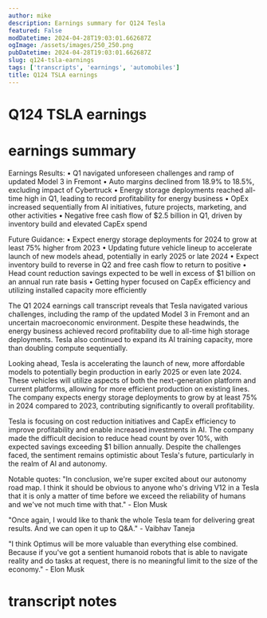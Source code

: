 ```yaml
---
author: mike
description: Earnings summary for Q124 Tesla
featured: False
modDatetime: 2024-04-28T19:03:01.662687Z
ogImage: /assets/images/250_250.png
pubDatetime: 2024-04-28T19:03:01.662687Z
slug: q124-tsla-earnings
tags: ['transcripts', 'earnings', 'automobiles']
title: Q124 TSLA earnings
---
```

# Q124 TSLA earnings

# earnings summary
Earnings Results:
• Q1 navigated unforeseen challenges and ramp of updated Model 3 in Fremont
• Auto margins declined from 18.9% to 18.5%, excluding impact of Cybertruck
• Energy storage deployments reached all-time high in Q1, leading to record profitability for energy business
• OpEx increased sequentially from AI initiatives, future projects, marketing, and other activities
• Negative free cash flow of $2.5 billion in Q1, driven by inventory build and elevated CapEx spend

Future Guidance:
• Expect energy storage deployments for 2024 to grow at least 75% higher from 2023
• Updating future vehicle lineup to accelerate launch of new models ahead, potentially in early 2025 or late 2024
• Expect inventory build to reverse in Q2 and free cash flow to return to positive
• Head count reduction savings expected to be well in excess of $1 billion on an annual run rate basis
• Getting hyper focused on CapEx efficiency and utilizing installed capacity more efficiently

The Q1 2024 earnings call transcript reveals that Tesla navigated various challenges, including the ramp of the updated Model 3 in Fremont and an uncertain macroeconomic environment. Despite these headwinds, the energy business achieved record profitability due to all-time high storage deployments. Tesla also continued to expand its AI training capacity, more than doubling compute sequentially.

Looking ahead, Tesla is accelerating the launch of new, more affordable models to potentially begin production in early 2025 or even late 2024. These vehicles will utilize aspects of both the next-generation platform and current platforms, allowing for more efficient production on existing lines. The company expects energy storage deployments to grow by at least 75% in 2024 compared to 2023, contributing significantly to overall profitability.

Tesla is focusing on cost reduction initiatives and CapEx efficiency to improve profitability and enable increased investments in AI. The company made the difficult decision to reduce head count by over 10%, with expected savings exceeding $1 billion annually. Despite the challenges faced, the sentiment remains optimistic about Tesla's future, particularly in the realm of AI and autonomy.

Notable quotes:
"In conclusion, we're super excited about our autonomy road map. I think it should be obvious to anyone who's driving V12 in a Tesla that it is only a matter of time before we exceed the reliability of humans and we've not much time with that." - Elon Musk

"Once again, I would like to thank the whole Tesla team for delivering great results. And we can open it up to Q&A." - Vaibhav Taneja

"I think Optimus will be more valuable than everything else combined. Because if you've got a sentient humanoid robots that is able to navigate reality and do tasks at request, there is no meaningful limit to the size of the economy." - Elon Musk


# transcript notes